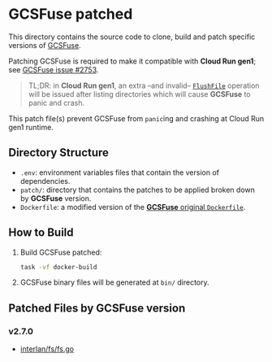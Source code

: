 # GCSFuse patched

This directory contains the source code to clone, build and patch specific versions of [GCSFuse](https://github.com/GoogleCloudPlatform/gcsfuse).

Patching GCSFuse is required to make it compatible with **Cloud Run gen1**; see [GCSFuse issue #2753](https://github.com/GoogleCloudPlatform/gcsfuse/issues/2753).

> TL;DR: in **Cloud Run gen1**, an extra –and invalid– [`FlushFile`](https://github.com/GoogleCloudPlatform/gcsfuse/blob/v2.7.0/internal/fs/fs.go#L2542)
> operation will be issued after listing directories which will cause **GCSFuse** to panic and crash.

This patch file(s) prevent GCSFuse from `panic`ing and crashing at Cloud Run gen1 runtime.

## Directory Structure

- `.env`: environment variables files that contain the version of dependencies.
- `patch/`: directory that contains the patches to be applied broken down by **GCSFuse** version.
- `Dockerfile`: a modified version of the [**GCSFuse** original `Dockerfile`](https://github.com/GoogleCloudPlatform/gcsfuse/blob/master/Dockerfile).

## How to Build

1. Build GCSFuse patched:

   ```sh
   task -vf docker-build
   ```

2. GCSFuse binary files will be generated at `bin/` directory.

## Patched Files by GCSFuse version

### v2.7.0

- [interlan/fs/fs.go](https://github.com/GoogleCloudPlatform/gcsfuse/blob/v2.7.0/internal/fs/fs.go)
